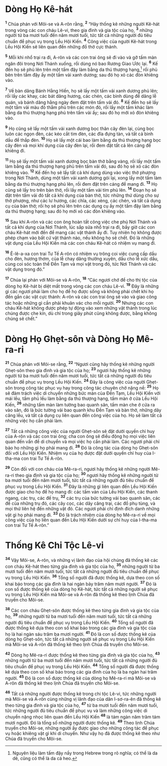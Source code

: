 # Dòng Họ Kê-hát
<sup><b>1</b></sup> Chúa phán với Môi-se và A-rôn rằng, <sup><b>2</b></sup> “Hãy thống kê những người Kê-hát trong vòng các con cháu Lê-vi, theo gia đình và gia tộc của họ, <sup><b>3</b></sup> những người từ ba mươi tuổi đến năm mươi tuổi, tức tất cả những người đủ tiêu chuẩn để phục vụ trong Lều Hội Kiến. <sup><b>4</b></sup> Công việc của người Kê-hát trong Lều Hội Kiến sẽ liên quan đến những đồ thờ cực thánh.

<sup><b>5</b></sup> Mỗi khi nhổ trại ra đi, A-rôn và các con trai ông sẽ đi vào và gỡ tấm màn ngăn đôi trong Nơi Thánh xuống, rồi dùng nó bao Rương Giao Ước lại. <sup><b>6</b></sup> Kế đến họ sẽ phủ lên trên một tấm đậy làm bằng da thú thượng hạng,[^1] rồi phủ bên trên tấm đậy ấy một tấm vải xanh dương; sau đó họ xỏ các đòn khiêng vào.

<sup><b>7</b></sup> Về bàn dâng Bánh Hằng Hiến, họ sẽ lấy một tấm vải xanh dương phủ lên; rồi lấy các khay, các bát dâng hương, các chén, các bình dùng để dâng lễ quán, và bánh dâng hằng ngày đem đặt trên tấm vải đó. <sup><b>8</b></sup> Kế đến họ sẽ lấy một tấm vải màu đỏ thẳm phủ trên các món đó, rồi lấy một tấm khác làm bằng da thú thượng hạng phủ trên tấm vải ấy; sau đó họ mới xỏ đòn khiêng vào.

<sup><b>9</b></sup> Họ cũng sẽ lấy một tấm vải xanh dương bọc thân cây đèn lại, cùng bọc luôn các ngọn đèn, các kéo cắt tim đèn, các đĩa đựng tàn, và tất cả bình dầu để thắp đèn. <sup><b>10</b></sup> Họ sẽ lấy một cái bao làm bằng da thú thượng hạng bọc cây đèn và mọi khí dụng của cây đèn lại, rồi đem đặt tất cả lên cáng để khiêng đi.

<sup><b>11</b></sup> Họ sẽ lấy một tấm vải xanh dương bọc bàn thờ bằng vàng, rồi lấy một tấm làm bằng da thú thượng hạng phủ trên tấm vải đó, sau đó họ sẽ xỏ các đòn khiêng vào. <sup><b>12</b></sup> Kế đến họ sẽ lấy tất cả khí dụng dùng vào việc thờ phượng trong Nơi Thánh, dùng một tấm vải xanh dương gói lại, xong lấy một tấm làm bằng da thú thượng hạng phủ lên, rồi đem đặt trên cáng để mang đi. <sup><b>13</b></sup> Họ cũng sẽ lấy tro trên bàn thờ, rồi lấy một tấm vải tím phủ lên. <sup><b>14</b></sup> Ðoạn họ sẽ đặt trên tấm vải đó tất cả khí dụng của bàn thờ, tức những thứ dùng cho sự thờ phượng, như các lư hương, các chĩa, các xẻng, các chén, và tất cả dụng cụ của bàn thờ; rồi họ sẽ phủ lên trên các dụng cụ ấy một tấm đậy làm bằng da thú thượng hạng; sau đó họ mới xỏ các đòn khiêng vào.

<sup><b>15</b></sup> Sau khi A-rôn và các con ông hoàn tất công việc che phủ Nơi Thánh và tất cả khí dụng của Nơi Thánh, lúc sắp sửa nhổ trại ra đi, bấy giờ các con cháu Kê-hát mới đến để mang các vật thánh ấy đi. Tuy nhiên họ không được phép chạm vào bất cứ vật thánh nào, nếu không họ sẽ chết. Ðó là những vật dụng của Lều Hội Kiến mà các con cháu Kê-hát có nhiệm vụ mang đi.

<sup><b>16</b></sup> Ê-lê-a-xa con trai Tư Tế A-rôn có nhiệm vụ trông coi việc cung cấp dầu cho đèn, hương thơm, của lễ chay dâng thường xuyên, dầu cho lễ xức dầu, cùng coi sóc toàn thể Ðền Tạm và mọi vật trong đó, tức Nơi Thánh và các vật dụng trong đó.”

<sup><b>17</b></sup> Chúa lại phán với Môi-se và A-rôn, <sup><b>18</b></sup> “Các ngươi chớ để cho thị tộc của dòng họ Kê-hát bị diệt mất trong vòng các con cháu Lê-vi. <sup><b>19</b></sup> Ðây là những gì các ngươi phải làm cho họ để họ được sống và không phải chết khi họ đến gần các vật cực thánh: A-rôn và các con trai ông sẽ vào và giao công tác hoặc những gì cần phải khuân vác cho mỗi người. <sup><b>20</b></sup> Nhưng các con cháu Kê-hát không được phép tự động vào xem những vật thánh trong lúc chúng được che kín, dù chỉ trong giây phút cũng không được, bằng không chúng sẽ chết.”

# Dòng Họ Ghẹt-sôn và Dòng Họ Mê-ra-ri
<sup><b>21</b></sup> Chúa phán với Môi-se rằng, <sup><b>22</b></sup> “Ngươi cũng hãy thống kê những người Ghẹt-sôn theo gia đình và gia tộc của họ; <sup><b>23</b></sup> ngươi hãy thống kê những người từ ba mươi tuổi đến năm mươi tuổi, tức tất cả những người đủ tiêu chuẩn để phục vụ trong Lều Hội Kiến. <sup><b>24</b></sup> Ðây là công việc của người Ghẹt-sôn trong công tác phục vụ hay trong công tác chuyên chở nặng nề: <sup><b>25</b></sup> Họ sẽ đảm trách việc di chuyển những bức màn của Ðền Tạm, Lều Hội Kiến với mái lều, tấm phủ lều làm bằng da thú thượng hạng, tấm màn ở cửa Lều Hội Kiến, <sup><b>26</b></sup> những tấm màn làm tường bao quanh sân, tấm màn che ở cửa ra vào sân, đó là bức tường vải bao quanh khu Ðền Tạm và bàn thờ, những dây căng lều, và tất cả dụng cụ liên quan đến công việc của họ. Họ sẽ làm tất cả những việc họ cần phải làm.

<sup><b>27</b></sup> Tất cả những công việc của người Ghẹt-sôn sẽ đặt dưới quyền chỉ huy của A-rôn và các con trai ông; cha con ông sẽ điều động họ mọi việc liên quan đến vấn đề di chuyển và mọi việc họ cần phải làm. Các ngươi phải chỉ bảo họ những gì họ phải mang đi. <sup><b>28</b></sup> Ðó là công tác của dòng họ Ghẹt-sôn đối với Lều Hội Kiến. Nhiệm vụ của họ được đặt dưới quyền chỉ huy của I-tha-ma con trai Tư Tế A-rôn.

<sup><b>29</b></sup> Còn đối với con cháu của Mê-ra-ri, ngươi hãy thống kê những người Mê-ra-ri theo gia đình và gia tộc của họ; <sup><b>30</b></sup> ngươi hãy thống kê những người từ ba mươi tuổi đến năm mươi tuổi, tức tất cả những người đủ tiêu chuẩn để phục vụ trong Lều Hội Kiến. <sup><b>31</b></sup> Ðây là những gì liên quan đến Lều Hội Kiến được giao cho họ để họ mang đi: các tấm ván của Lều Hội Kiến, các thanh ngang, các trụ, các đế trụ, <sup><b>32</b></sup> các trụ của bức tường vải bao quanh sân, các đế của những trụ đó, các cây cọc, các dây căng trại, các đồ phụ tùng, và mọi thứ liên hệ đến những vật đó. Các ngươi phải chỉ định đích danh những vật gì họ phải mang đi. <sup><b>33</b></sup> Ðó là trách nhiệm của dòng họ Mê-ra-ri về mọi công việc của họ liên quan đến Lều Hội Kiến dưới sự chỉ huy của I-tha-ma con trai Tư Tế A-rôn.”

# Thống Kê Chi Tộc Lê-vi
<sup><b>34</b></sup> Vậy Môi-se, A-rôn, và những vị lãnh đạo của hội chúng đã thống kê các con cháu Kê-hát theo từng gia đình và gia tộc của họ, <sup><b>35</b></sup> những người từ ba mươi tuổi đến năm mươi tuổi, tức tất cả những người đủ tiêu chuẩn để phục vụ trong Lều Hội Kiến. <sup><b>36</b></sup> Tổng số người đã được thống kê, dựa theo con số khai báo trong các gia đình là hai ngàn bảy trăm năm mươi người. <sup><b>37</b></sup> Ðó là con số được thống kê của dòng họ Kê-hát, tức tất cả những người sẽ phục vụ trong Lều Hội Kiến mà Môi-se và A-rôn đã thống kê theo lịnh Chúa đã truyền cho Môi-se.

<sup><b>38</b></sup> Các con cháu Ghẹt-sôn được thống kê theo từng gia đình và gia tộc của họ, <sup><b>39</b></sup> những người từ ba mươi tuổi đến năm mươi tuổi, tức tất cả những người đủ tiêu chuẩn để phục vụ trong Lều Hội Kiến. <sup><b>40</b></sup> Tổng số người đã được thống kê dựa theo con số khai báo trong các gia đình và gia tộc của họ là hai ngàn sáu trăm ba mươi người. <sup><b>41</b></sup> Ðó là con số được thống kê của dòng họ Ghẹt-sôn, tức tất cả những người sẽ phục vụ trong Lều Hội Kiến mà Môi-se và A-rôn đã thống kê theo lịnh Chúa đã truyền cho Môi-se.

<sup><b>42</b></sup> Dòng họ Mê-ra-ri được thống kê theo từng gia đình và gia tộc của họ, <sup><b>43</b></sup> những người từ ba mươi tuổi đến năm mươi tuổi, tức tất cả những người đủ tiêu chuẩn để phục vụ trong Lều Hội Kiến. <sup><b>44</b></sup> Tổng số người đã được thống kê dựa theo con số khai báo trong các gia đình của họ là ba ngàn hai trăm người. <sup><b>45</b></sup> Ðó là con số được thống kê của dòng họ Mê-ra-ri mà Môi-se và A-rôn đã thống kê theo lịnh Chúa đã truyền cho Môi-se.

<sup><b>46</b></sup> Tất cả những người được thống kê trong chi tộc Lê-vi, tức những người mà Môi-se và A-rôn cùng những vị lãnh đạo của dân I-sơ-ra-ên đã thống kê theo từng gia đình và gia tộc của họ, <sup><b>47</b></sup> từ ba mươi tuổi đến năm mươi tuổi, tức những người đủ tiêu chuẩn để phục vụ và làm những công việc di chuyển nặng nhọc liên quan đến Lều Hội Kiến <sup><b>48</b></sup> là tám ngàn năm trăm tám mươi người. Ðó là tổng số những người được thống kê. <sup><b>49</b></sup> Theo lịnh Chúa truyền cho Môi-se, những người ấy được giao cho những công tác để phục vụ hoặc khiêng vật gì khi di chuyển. Như vậy họ đã được thống kê theo như Chúa đã truyền cho Môi-se.

[^1]: Nguyên liệu làm tấm đậy nầy trong Hebrew trong rõ nghĩa; có thể là da dê, cũng có thể là da cá heo.
